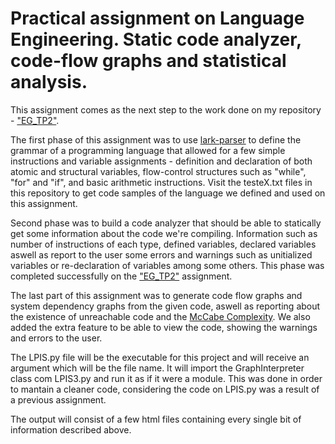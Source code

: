 # Practical assignment on Language Engineering. Static code analyzer, code-flow graphs and statistical analysis.

This assignment comes as the next step to the work done on my repository - ["EG_TP2"](https://github.com/83Deadlock/EG_TP2).

The first phase of this assignment was to use [lark-parser](https://github.com/lark-parser/lark) to define the grammar of a programming language that allowed for a few simple instructions and variable assignments - definition and declaration of both atomic and structural variables, flow-control structures such as "while", "for" and "if", and basic arithmetic instructions. Visit the testeX.txt files in this repository to get code samples of the language we defined and used on this assignment.

Second phase was to build a code analyzer that should be able to statically get some information about the code we're compiling. Information such as number of instructions of each type, defined variables, declared variables aswell as report to the user some errors and warnings such as unitialized variables or re-declaration of variables among some others. This phase was completed successfully on the ["EG_TP2"](https://github.com/83Deadlock/EG_TP2) assignment.

The last part of this assignment was to generate code flow graphs and system dependency graphs from the given code, aswell as reporting about the existence of unreachable code and the [McCabe Complexity](https://en.wikipedia.org/wiki/Cyclomatic_complexity). We also added the extra feature to be able to view the code, showing the warnings and errors to the user.

The LPIS.py file will be the executable for this project and will receive an argument which will be the file name. It will import the GraphInterpreter class com LPIS3.py and run it as if it were a module. This was done in order to mantain a cleaner code, considering the code on LPIS.py was a result of a previous assignment.

The output will consist of a few html files containing every single bit of information described above.
